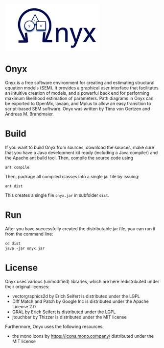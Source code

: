 ![Onyx Logo](https://github.com/brandmaier/onyx/blob/master/build/images/onyx-welcome.png?raw=true)

# Onyx

Onyx is a free software environment for creating and estimating structural equation models (SEM). It provides a graphical user interface that facilitates an intuitive creation of models, and a powerful back end for performing maximum likelihood estimation of parameters. Path diagrams in Onyx can be exported to OpenMx, lavaan, and Mplus to allow an easy transition to script-based SEM software. Onyx was written by Timo von Oertzen and Andreas M. Brandmaier.

# Build

If you want to build Onyx from sources, download the sources, make sure that you have a Java development kit ready (including a Java compiler) and the Apache ant build tool. Then, compile the source code using

```{bash}
ant compile
````

Then, package all compiled classes into a single jar file by issuing:

```{bash}
ant dist
```

This creates a single file `onyx.jar` in subfolder `dist`.

# Run

After you have successfully created the distributable jar file, you can run
it from the command line:

```{bash}
cd dist
java -jar onyx.jar
```

# License

Onyx uses various (unmodified) libraries, which are here redistributed under their original licenses:

- vectorgraphics2d by Erich Seifert is distributed under the LGPL
- Diff Match and Patch by Google Inc is distributed under the Apache License 2.0
- GRAL by Erich Seifert is distributed under the LGPL
- jtouchbar by Thizzer is distributed under the MIT license

Furthermore, Onyx uses the following resources:

- the mono icons by https://icons.mono.company/ distributed under the MIT
  license

